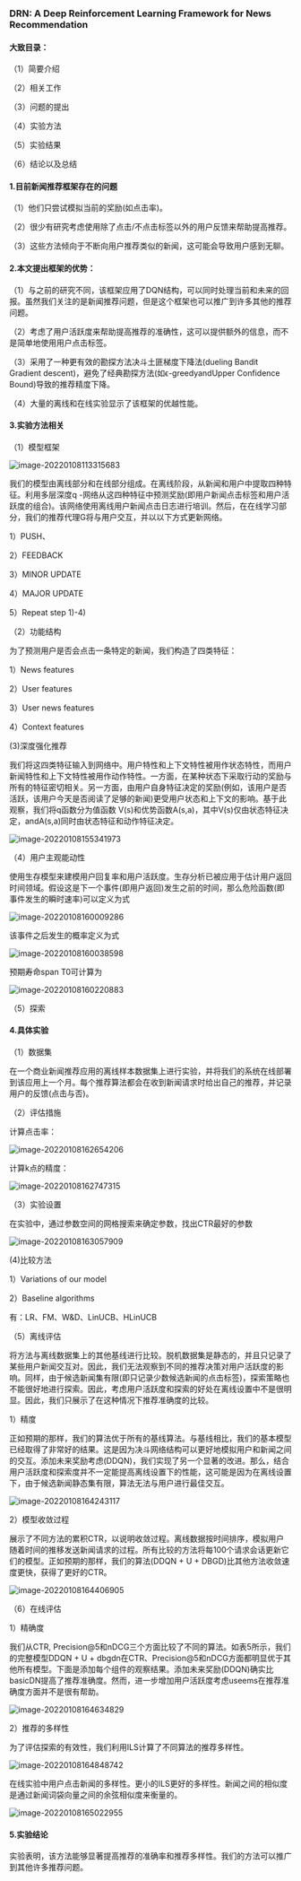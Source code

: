 ### DRN: A Deep Reinforcement Learning Framework for News Recommendation

#### 大致目录：

（1）简要介绍

（2）相关工作

（3）问题的提出

（4）实验方法

（5）实验结果

（6）结论以及总结

#### 1.目前新闻推荐框架存在的问题

（1）他们只尝试模拟当前的奖励(如点击率)。

（2）很少有研究考虑使用除了点击/不点击标签以外的用户反馈来帮助提高推荐。

（3）这些方法倾向于不断向用户推荐类似的新闻，这可能会导致用户感到无聊。

#### 2.本文提出框架的优势：

（1）与之前的研究不同，该框架应用了DQN结构，可以同时处理当前和未来的回报。虽然我们关注的是新闻推荐问题，但是这个框架也可以推广到许多其他的推荐问题。

（2）考虑了用户活跃度来帮助提高推荐的准确性，这可以提供额外的信息，而不是简单地使用用户点击标签。

（3）采用了一种更有效的勘探方法决斗土匪梯度下降法(dueling  Bandit Gradient descent)，避免了经典勘探方法(如ϵ-greedyandUpper Confidence  Bound)导致的推荐精度下降。

（4）大量的离线和在线实验显示了该框架的优越性能。

#### 3.实验方法相关

（1）模型框架

![image-20220108113315683](notes.assets/image-20220108113315683.png)

我们的模型由离线部分和在线部分组成。在离线阶段，从新闻和用户中提取四种特征。利用多层深度q  -网络从这四种特征中预测奖励(即用户新闻点击标签和用户活跃度的组合)。该网络使用离线用户新闻点击日志进行培训。然后，在在线学习部分，我们的推荐代理G将与用户交互，并以以下方式更新网络。

1）PUSH、

2）FEEDBACK

3）MINOR UPDATE

4）MAJOR UPDATE

5）Repeat step 1)-4)

（2）功能结构

为了预测用户是否会点击一条特定的新闻，我们构造了四类特征：

1）News features

2）User features

3）User news features

4）Context features

(3)深度强化推荐

我们将这四类特征输入到网络中。用户特性和上下文特性被用作状态特性，而用户新闻特性和上下文特性被用作动作特性。一方面，在某种状态下采取行动的奖励与所有的特征密切相关。另一方面，由用户自身特征决定的奖励(例如，该用户是否活跃，该用户今天是否阅读了足够的新闻)更受用户状态和上下文的影响。基于此观察，我们将q函数分为值函数 V(s)和优势函数A(s,a)，其中V(s)仅由状态特征决定，andA(s,a)同时由状态特征和动作特征决定。

![image-20220108155341973](notes.assets/image-20220108155341973.png)

（4）用户主观能动性

使用生存模型来建模用户回复率和用户活跃度。生存分析已被应用于估计用户返回时间领域。假设这是下一个事件(即用户返回)发生之前的时间，那么危险函数(即事件发生的瞬时速率)可以定义为式

![image-20220108160009286](notes.assets/image-20220108160009286.png)

该事件之后发生的概率定义为式

![image-20220108160038598](notes.assets/image-20220108160038598.png)

预期寿命span T0可计算为

![image-20220108160220883](notes.assets/image-20220108160220883.png)

（5）探索

#### 4.具体实验

（1）数据集

在一个商业新闻推荐应用的离线样本数据集上进行实验，并将我们的系统在线部署到该应用上一个月。每个推荐算法都会在收到新闻请求时给出自己的推荐，并记录用户的反馈(点击与否)。

（2）评估措施

计算点击率：

![image-20220108162654206](notes.assets/image-20220108162654206.png)

计算k点的精度：

![image-20220108162747315](notes.assets/image-20220108162747315.png)

（3）实验设置

在实验中，通过参数空间的网格搜索来确定参数，找出CTR最好的参数

![image-20220108163057909](notes.assets/image-20220108163057909.png)

(4)比较方法

1）Variations of our model

2）Baseline algorithms

有：LR、FM、W&D、LinUCB、HLinUCB

（5）离线评估

将方法与离线数据集上的其他基线进行比较。脱机数据集是静态的，并且只记录了某些用户新闻交互对。因此，我们无法观察到不同的推荐决策对用户活跃度的影响。同样，由于候选新闻集有限(即只记录少数候选新闻的点击标签)，探索策略也不能很好地进行探索。因此，考虑用户活跃度和探索的好处在离线设置中不是很明显。因此，我们只展示了在这种情况下推荐准确度的比较。

1）精度

正如预期的那样，我们的算法优于所有的基线算法。与基线相比，我们的基本模型已经取得了非常好的结果。这是因为决斗网络结构可以更好地模拟用户和新闻之间的交互。添加未来奖励考虑(DDQN)，我们实现了另一个显著的改进。那么，结合用户活跃度和探索度并不一定能提高离线设置下的性能，这可能是因为在离线设置下，由于候选新闻静态集有限，算法无法与用户进行最佳交互。

![image-20220108164243117](notes.assets/image-20220108164243117.png)

2）模型收敛过程

展示了不同方法的累积CTR，以说明收敛过程。离线数据按时间排序，模拟用户随着时间的推移发送新闻请求的过程。所有比较的方法将每100个请求会话更新它们的模型。正如预期的那样，我们的算法(DDQN  + U + DBGD)比其他方法收敛速度更快，获得了更好的CTR。

![image-20220108164406905](notes.assets/image-20220108164406905.png)

（6）在线评估

1）精确度

我们从CTR,  Precision@5和nDCG三个方面比较了不同的算法。如表5所示，我们的完整模型DDQN + U +  dbgdn在CTR、Precision@5和nDCG方面都明显优于其他所有模型。下面是添加每个组件的观察结果。添加未来奖励(DDQN)确实比basicDN提高了推荐准确度。然而，进一步增加用户活跃度考虑useems在推荐准确度方面并不是很有帮助。

![image-20220108164634829](notes.assets/image-20220108164634829.png)

2）推荐的多样性

为了评估探索的有效性，我们利用ILS计算了不同算法的推荐多样性。

![image-20220108164848742](notes.assets/image-20220108164848742.png)

在线实验中用户点击新闻的多样性。更小的ILS更好的多样性。新闻之间的相似度是通过新闻词袋向量之间的余弦相似度来衡量的。

![image-20220108165022955](notes.assets/image-20220108165022955.png)

#### 5.实验结论

实验表明，该方法能够显著提高推荐的准确率和推荐多样性。我们的方法可以推广到其他许多推荐问题。